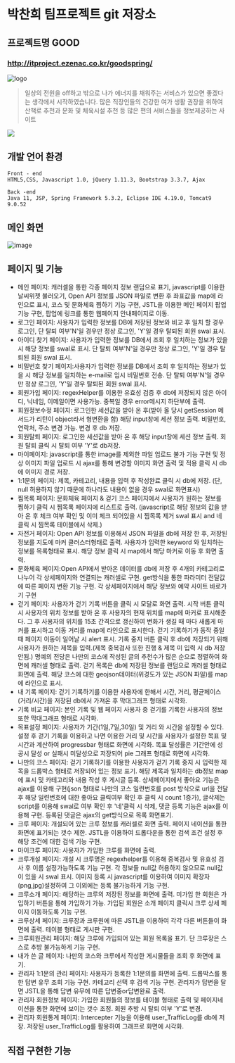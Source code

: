 # 박찬희 팀프로젝트 git 저장소
## 프로젝트명 GOOD 
### http://itproject.ezenac.co.kr/goodspring/

![logo](https://user-images.githubusercontent.com/75535280/131618812-bf16681a-87bb-42e5-86bd-598561800977.png)


> 일상의 전원을 off하고 밖으로 나가 에너지를 
채워주는 서비스가 있으면 좋겠다는 생각에서 시작하였습니다.
많은 직장인들의 건강한 여가 생활 권장을 위하여 산책로 추천과 
문화 및 체육시설 추천 등 많은 편의 서비스들을 정보제공하는 사이트

![](../header.png)

## 개발 언어 환경 



```
Front - end
HTML5,CSS, Javascript 1.0, jQuery 1.11.3, Bootstrap 3.3.7, Ajax

Back -end
Java 11, JSP, Spring Framework 5.3.2, Eclipse IDE 4.19.0, Tomcat9 9.0.52

```

## 메인 화면

![image](https://user-images.githubusercontent.com/81571770/132345538-86f36703-b012-4a73-abe3-04b082d68fcf.png)


## 페이지 및 기능
* 메인 페이지: 캐러셀을 통한 각종 페이지 정보 랜덤으로 표기, javascript를 이용한 날씨위젯 불러오기, Open API 정보를 JSON 파일로 변환 후 좌표값을 map에 라인으로 표시, 코스 및 문화체육 찜하기 기능 구현, JSTL을 이용한 메인 페이지 팝업 기능 구현, 팝업에 링크를 통한 웹페이지 안내페이지로 이동.
* 로그인 페이지: 사용자가 입력한 정보를 DB에 저장된 정보와 비교 후 일치 할 경우 로그인, 단 탈퇴 여부'N'일 경우만 정상 로그인, 'Y'일 경우 탈퇴된 회원 swal 표시.
* 아이디 찾기 페이지: 사용자가 입력한 정보를 DB에서 조회 후 일치하는 정보가 있을 시 해당 정보를 swal로 표시. 단 탈퇴 여부'N'일 경우만 정상 로그인, 'Y'일 경우 탈퇴된 회원 swal 표시.
* 비밀번호 찾기 페이지:사용자가 입력한 정보를 DB에서 조회 후 일치하는 정보가 있을 시 해당 정보를 일치하는 e-mail로 임시 비밀번호 전송. 단 탈퇴 여부'N'일 경우만 정상 로그인, 'Y'일 경우 탈퇴된 회원 swal 표시.
* 회원가입 페이지: regexHelper를 이용한 유효성 검증 후 db에 저장되지 않은 아이디, 닉네임, 이메일이면 사용가능. 중복일 경우 error메시지 하단부에 출력.  
* 회원정보수정 페이지: 로그인한 세션값을 받아 온 후(받아 올 당시 getSession 메서드가 리턴이 object라서 형변환을 함) 해당 input창에 세션 정보 출력. 비밀번호, 연락처, 주소 변경 가능. 변경 후 db 저장.
* 회원탈퇴 페이지: 로그인한 세션값을 받아 온 후 해당 input창에 세션 정보 출력. 회원 탈퇴 클릭 시 탈퇴 여부 'Y'로 db저장.
* 마이페이지: javascript를 통한 image를 제외한 파일 업로드 불가 기능 구현 및 정상 이미지 파일 업로드 시 ajax를 통해 변경할 이미지 화면 출력 및 적용 클릭 시 db에 이미지 경로 저장.
* 1:1문의 페이지: 제목, 카테고리, 내용을 입력 후 작성완료 클릭 시 db에 저장. (단, null 허용하지 않기 때문에 하나라도 내용이 없을 경우 swal로 화면표시) 
* 찜목록 페이지: 문화체육 페이지 & 걷기 코스 페이지에서 사용자가 원하는 정보를 찜하기 클릭 시 찜목록 페이지에 리스트로 출력. (javascript로 해당 정보의 값을 받아 온 후 체크 여부 확인 및 이미 체크 되어있을 시 찜목록 제거 swal 표시 and 네 클릭 시 찜목록 테이블에서 삭제.)
* 자전거 페이지: Open API 정보를 이용해서 JSON 파일을 db에 저장 한 후, 저장된 정보를 지도에 마커 클러스터형태로 출력. 사용자가 입력한 keyword 와 일치하는 정보를 목록형태로 표시. 해당 정보 클릭 시 map에서 해당 마커로 이동 후 화면 출력. 
* 문화체육 페이지:Open API에서 받아온 데이터를 db에 저장 후 4개의 카테고리로 나누어 각 상세페이지와 연결되는 캐러셀로 구현. get방식을 통한 파라미터 전달값에 따른 페이지 변환 기능 구현.  각 상세페이지에서 해당 정보와 예약 사이트 바로가기 구현
* 걷기 페이지: 사용자가 걷기 기록 버튼을 클릭 시  모달로 화면 출력. 시작 버튼 클릭 시 사용자의 위치 정보를 받아 온 후 사용자의 현재 위치를 map에 마커로 표시해준다. 그 후 사용자의 위치를 15초 간격으로 갱신하여 변화가 생길 때 마다 새롭게 마커를 표시하고 이동 거리를 map에 라인으로 표시한다. 걷기 기록하기가 동작 중일 때 페이지 이동이 일어날 시 alert 표시. 기록 중지 버튼 클릭 후 db에 저장되기 위해 사용자가 원하는 제목을 입력.(제목 중복검사 또한 진행 & 제목 미 입력 시 db 저장 안됨.)  명예의 전당은 나만의 코스에 작성된 글의 추천수가 많은 순으로 정렬하여 화면에 캐러셀 형태로 출력. 걷기 목록은 db에 저장된 정보를 랜덤으로 캐러셀 형태로 화면에 출력. 해당 코스에 대한 geojson데이터(위경도가 있는 JSON 파일)를 map에 라인으로 표시.
* 내 기록 페이지: 걷기 기록하기를 이용한 사용자에 한해서 시간, 거리, 평균페이스(거리/시간)을 저장된 db에서 가져온 후 막대그래프 형태로 시각화. 
* 기록 비교 페이지: 본인 기록 및 웹 페이지 사용자 중 걷기를 기록한 사용자의 정보 또한 막대그래프 형태로 시각화.
* 목표설정 페이지: 사용자가 기간(1일,7일,30일) 및 거리 와 시간을 설정할 수 있다. 설정 후 걷기 기록을 이용하고 나면 이용한 거리 및 시간을 사용자가 설정한 목표 및 시간과 계산하여 progressbar 형태로 화면에 시각화. 목표 달성률은 기간안에 성공시 달성 or 실패시 미달성으로 저장되어 pie 그래프 형태로 화면에 시각화.
* 나만의 코스 페이지: 걷기 기록하기를 이용한 사용자가 걷기 기록 중지 시 입력한 제목을 드롭박스 형태로 저장되어 있는 정보 표기. 해당 제목과 일치하는 db정보 map에 표시 및 카테고리와 내용 작성 후 게시글 등록. 상세페이지에서 좋아요 기능은 ajax를 이용해 구현(json 형태로 나만의 코스 일련번호를 post 방식으로 url을 전달 후 해당 일련번호에 대한 좋아요 클릭여부 확인 후 클릭 시 count 1증가), 글삭제는 script를 이용해 swal로 여부 확인 후 '네'클릭 시 삭제, 댓글 등록 기능은 ajax를 이용해 구현. 등록된 댓글은 ajax의 get방식으로 목록 화면표기.
* 크루 페이지: 개설되어 있는 크루 정보를 캐러셀로 화면 출력. 페이지 네이션을 통한 화면에 표기되는 갯수 제한. JSTL을 이용하여 드롭다운을 통한 검색 조건 설정 후 해당 조건에 대한 검색 기능 구현.
* 마이크루 페이지: 사용자가 가입한 크루를 화면에 출력. 
* 크루개설 페이지: 개설 시 크루명은 regexhelper를 이용해 중복검사 및 유효성 검사 후 이름 설정가능하도록 기능 구현. 각 정보들 null값 허용하지 않으므로 null값이 있을 시 swal 표시. 이미지 등록 시 javascript를 이용하여 이미지 확장자(png,jpg)설정하여 그 이외에는 등록 불가능하게 기능 구현.
* 크루소개 페이지: 해당하는 크루의 저장된 정보를 화면에 출력. 미가입 한 회원은 가입하기 버튼을 통해 가입하기 가능. 가입된 회원은 소개 페이지 클릭시 크루 상세 페이지 이동하도록 기능 구현.
* 크루상세 페이지: 크루장과 크루원에 따른 JSTL을 이용하여 각각 다른 버튼들이 화면에 출력. 테이블 형태로 게시판 구현. 
* 크루회원관리 페이지: 해당 크루에 가입되어 있는 회원 목록을 표기. 단 크루장은 스스로 추방 불가능하게 기능 구현.
* 내가 쓴 글 페이지: 나만의 코스와 크루에서 작성한 게시물들을 조회 후 화면에 표기.
* 관리자 1:1문의 관리 페이지: 사용자가 등록한 1:1문의를 화면에 출력. 드롭박스를 통한 답변 유무 조회 기능 구현. 카테고리 선택 후 검색 기능 구현. 관리자가 답변을 달면 JSTL을 통해 답변 유무에 따른 답변중or답변완료 출력.
* 관리자 회원정보 페이지: 가입한 회원들의 정보를 테이블 형태로 출력 및 페이지네이션을 통한 화면에 보이는 갯수 조정. 회원 추방 시 탈퇴 여부 'Y'로 변경.  
* 관리자 회원통계 페이지: Intercepter 기능을 이용해 user_TrafficLog를 db에 저장. 저장된 user_TrafficLog를 활용하여 그래프로 화면에 시각화. 

## 직접 구현한 기능


